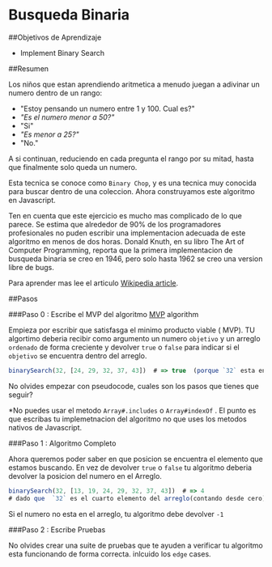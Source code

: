 # Busqueda Binaria

##Objetivos de Aprendizaje

* Implement Binary Search

##Resumen

Los niños que estan aprendiendo aritmetica a menudo juegan a adivinar un numero dentro de un rango:

- "Estoy pensando un numero entre 1 y 100. Cual es?"
- *"Es el numero menor a 50?"*
- "Si"
- *"Es menor a 25?"*
- "No."

A si continuan, reduciendo en cada pregunta el rango por su mitad, hasta que finalmente solo queda un numero.

Esta tecnica se conoce como `Binary Chop`, y es una tecnica muy conocida para buscar dentro de una coleccion. Ahora construyamos este algoritmo en Javascript.

Ten en cuenta que este ejercicio es mucho mas complicado de lo que parece. Se estima que alrededor de 90% de los programadores profesionales no puden escribir una implementacion adecuada de este algoritmo en menos de dos horas. Donald Knuth, en su libro The Art of Computer Programming, reporta que la primera implementacion de busqueda binaria se creo en 1946, pero solo hasta 1962 se creo una version libre de bugs.

Para aprender mas lee el articulo [Wikipedia article](http://en.wikipedia.org/wiki/Binary_search_algorithm).

##Pasos

###Paso 0 : Escribe el MVP del algoritmo [MVP](http://en.wikipedia.org/wiki/Minimum_viable_product) algorithm

Empieza por escribir que satisfasga el minimo producto viable ( MVP). TU algortimo deberia recibir como argumento un numero `objetivo` y un arreglo `ordenado` de forma creciente y devolver `true` o `false` para indicar si el `objetivo` se encuentra dentro del arreglo.

```js
binarySearch(32, [24, 29, 32, 37, 43])  # => true  (porque `32` esta en el arreglo)
```

No olvides empezar con pseudocode, cuales son los pasos que tienes que seguir?

*No puedes usar el metodo  `Array#.includes` o `Array#indexOf` . El punto es que escribas tu implemetnacion del algoritmo no que uses los metodos nativos de Javascript.


###Paso 1 : Algoritmo Completo

Ahora queremos poder saber en que posicion se encuentra el elemento que estamos buscando. En vez de devolver `true` o `false` tu algoritmo deberia devolver la posicion del numero en el Arreglo.


```js
binarySearch(32, [13, 19, 24, 29, 32, 37, 43])  # => 4
# dado que  `32` es el cuarto elemento del arreglo(contando desde cero)
```
Si el numero no esta en el arreglo, tu algoritmo debe devolver `-1`

###Paso 2 : Escribe Pruebas

No olvides crear una suite de pruebas que te ayuden a verificar tu algoritmo esta funcionando de forma correcta. inlcuido los `edge` cases.


